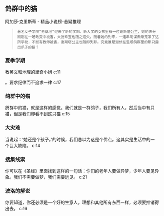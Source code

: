 ## 鸽群中的猫

阿加莎·克里斯蒂  -  精品小说榜-悬疑推理

>     著名女子学院“芳草地”迎来了新的学期。新入学的女孩里有一位谢斯塔公主，她的表哥刚刚在一场政变中被害，大批珠宝也随之遗失。随着她的到来，一连串阴谋渐渐笼罩了这所学校，不断有教师被害，谢斯塔公主也随即失踪。究竟谁是潜伏在温顺鸽群里的那只露出爪子的猫？

### 夏季学期

教英文和地理的里奇小姐 c:11

。要求纪律而不追求一律 c:17

### 鸽群中的猫

鸽群中的猫，就是这样的感觉。我们就是一群鸽子，我们所有人，然后当中有只猫，但是我们却看不到这只猫 c:15

### 大灾难

当说起：‘她还是个孩子。’的时候，我们总以为这是个优点。这其实是生活中的一个巨大缺陷。 c:14

### 搜集线索

你可以在《圣经》里面找到这样的一句话：你们的老年人要做异梦，少年人要见异象。我们不需要做梦，我们需要远见。 c:21

### 波洛的解说

你要知道，你还必须是一个好的生意人。理想和其他所有东西一样，必须要推销得出去。 c:16
